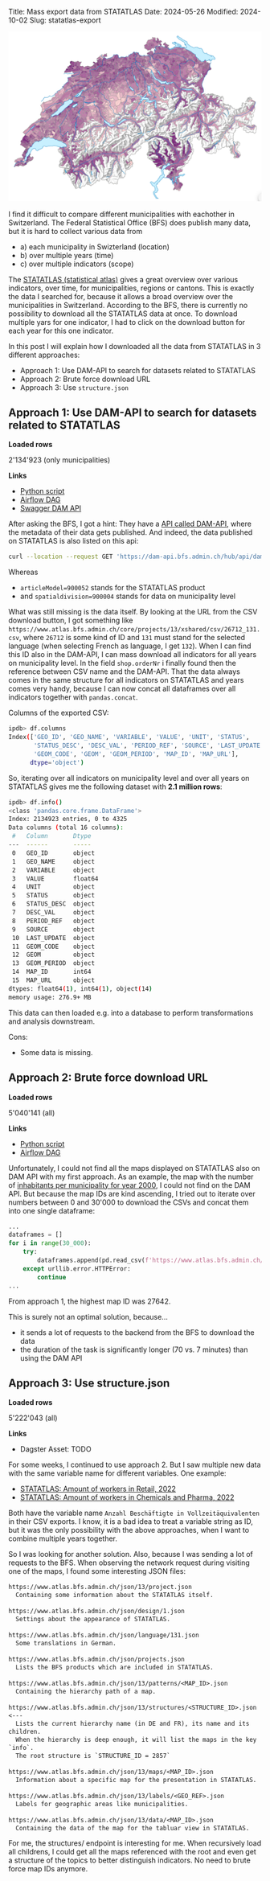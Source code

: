 Title: Mass export data from STATATLAS
Date: 2024-05-26
Modified: 2024-10-02
Slug: statatlas-export

![STATATLAS Thumbnail](../images/statatlas_thumbnail.png)

I find it difficult to compare different municipalities with eachother in Switzerland.
The Federal Statistical Office (BFS) does publish many data, but it is hard to collect various data from

* a) each municipality in Swizterland (location)
* b) over multiple years (time)
* c) over multiple indicators (scope)

The [STATATLAS (statistical atlas)](https://www.atlas.bfs.admin.ch/de/index.html) gives a great overview over various indicators, over time, for municipalities, regions or cantons.
This is exactly the data I searched for, because it allows a broad overview over the municipalities in Switzerland.
According to the BFS, there is currently no possibility to download all the STATATLAS data at once.
To download multiple yars for one indicator, I had to click on the download button for each year for this one indicator.

In this post I will explain how I downloaded all the data from STATATLAS in 3 different approaches:

* Approach 1: Use DAM-API to search for datasets related to STATATLAS
* Approach 2: Brute force download URL
* Approach 3: Use `structure.json`

## Approach 1: Use DAM-API to search for datasets related to STATATLAS

**Loaded rows**

2'134'923 (only municipalities)

**Links**

* [Python script](https://github.com/fbardos/homelab_elt/blob/main/homelab_airflow/dags/bfs_statatlas/run_bfs_statatlas.py)
* [Airflow DAG](https://github.com/fbardos/homelab_elt/blob/c98dbf5de5e235f5308f31ad69e531a9d50ae054/homelab_airflow/dags/bfs_statatlas/dag_bfs_statatlas.py)
* [Swagger DAM API](https://dam-api.bfs.admin.ch/hub/swagger-ui/index.html)

After asking the BFS, I got a hint: They have a [API called DAM-API](https://www.bfs.admin.ch/bfs/de/home/dienstleistungen/forschung/api/api-diffusion-dam.html), where the metadata of their data gets published.
And indeed, the data published on STATATLAS is also listed on this api:

```bash
curl --location --request GET 'https://dam-api.bfs.admin.ch/hub/api/dam/assets?articleModel=900052&spatialdivision=900004'
```

Whereas

* `articleModel=900052` stands for the STATATLAS product
* and `spatialdivision=900004` stands for data on municipality level

What was still missing is the data itself. By looking at the URL from the CSV download button, I got something like `https://www.atlas.bfs.admin.ch/core/projects/13/xshared/csv/26712_131.csv`, where `26712` is some kind of ID and `131` must stand for the selected language (when selecting French as language, I get `132`). When I can find this ID also in the DAM-API, I can mass download all indicators for all years on municipality level. In the field `shop.orderNr` i finally found then the reference between CSV name and the DAM-API.
That the data always comes in the same structure for all indicators on STATATLAS and years comes very handy, because I can now concat all dataframes over all indicators together with `pandas.concat`.

Columns of the exported CSV:
```bash
ipdb> df.columns
Index(['GEO_ID', 'GEO_NAME', 'VARIABLE', 'VALUE', 'UNIT', 'STATUS',
       'STATUS_DESC', 'DESC_VAL', 'PERIOD_REF', 'SOURCE', 'LAST_UPDATE',
       'GEOM_CODE', 'GEOM', 'GEOM_PERIOD', 'MAP_ID', 'MAP_URL'],
      dtype='object')
```

So, iterating over all indicators on municipality level and over all years on STATATLAS gives me the following dataset with **2.1 million rows**:

```bash
ipdb> df.info()
<class 'pandas.core.frame.DataFrame'>
Index: 2134923 entries, 0 to 4325
Data columns (total 16 columns):
 #   Column       Dtype  
---  ------       -----  
 0   GEO_ID       object 
 1   GEO_NAME     object 
 2   VARIABLE     object 
 3   VALUE        float64
 4   UNIT         object 
 5   STATUS       object 
 6   STATUS_DESC  object 
 7   DESC_VAL     object 
 8   PERIOD_REF   object 
 9   SOURCE       object 
 10  LAST_UPDATE  object 
 11  GEOM_CODE    object 
 12  GEOM         object 
 13  GEOM_PERIOD  object 
 14  MAP_ID       int64  
 15  MAP_URL      object 
dtypes: float64(1), int64(1), object(14)
memory usage: 276.9+ MB
```

This data can then loaded e.g. into a database to perform transformations and analysis downstream.

Cons:

* Some data is missing.

## Approach 2: Brute force download URL

**Loaded rows**

5'040'141 (all)

**Links**

* [Python script](https://github.com/fbardos/homelab_elt/blob/main/homelab_airflow/dags/bfs_statatlas/run_bfs_statatlas_iteration.py)
* [Airflow DAG](https://github.com/fbardos/homelab_elt/blob/main/homelab_airflow/dags/bfs_statatlas/dag_bfs_statatlas.py)

Unfortunately, I could not find all the maps displayed on STATATLAS also on DAM API with my first approach.
As an example, the map with the number of [inhabitants per municipality for year 2000](https://www.atlas.bfs.admin.ch/maps/13/de/74_72_71_70/12.html), I could not find on the DAM API.
But because the map IDs are kind ascending, I tried out to iterate over numbers between 0 and 30'000 to download the CSVs and concat them into one single dataframe:

```python
...
dataframes = []
for i in range(30_000):
    try:
        dataframes.append(pd.read_csv(f'https://www.atlas.bfs.admin.ch/core/projects/13/xshared/csv/{i}_131.csv', sep=';'))
    except urllib.error.HTTPError:
        continue
...
```

From approach 1, the highest map ID was 27642.

This is surely not an optimal solution, because...

* it sends a lot of requests to the backend from the BFS to download the data
* the duration of the task is significantly longer (70 vs. 7 minutes) than using the DAM API

## Approach 3: Use structure.json

**Loaded rows**

5'222'043 (all)

**Links**

* Dagster Asset: TODO

For some weeks, I continued to use approach 2. But I saw multiple new data with the same variable name for different variables.
One example:

* [STATATLAS: Amount of workers in Retail, 2022](https://www.atlas.bfs.admin.ch/maps/13/de/18030_9084_9075_138/27833.html)
* [STATATLAS: Amount of workers in Chemicals and Pharma, 2022](https://www.atlas.bfs.admin.ch/maps/13/de/18028_9080_9075_138/27829.html)

Both have the variable name `Anzahl Beschäftigte in Vollzeitäquivalenten` in their CSV exports.
I know, it is a bad idea to treat a variable string as ID, but it was the only possibility with the above approaches, when I want to combine multiple years together.

So I was looking for another solution. Also, because I was sending a lot of requests to the BFS.
When observing the network request during visiting one of the maps, I found some interesting JSON files:

```text
https://www.atlas.bfs.admin.ch/json/13/project.json
  Containing some information about the STATATLAS itself.

https://www.atlas.bfs.admin.ch/json/design/1.json
  Settings about the appearance of STATATLAS.

https://www.atlas.bfs.admin.ch/json/language/131.json
  Some translations in German.

https://www.atlas.bfs.admin.ch/json/projects.json
  Lists the BFS products which are included in STATATLAS.

https://www.atlas.bfs.admin.ch/json/13/patterns/<MAP_ID>.json
  Containing the hierarchy path of a map.

https://www.atlas.bfs.admin.ch/json/13/structures/<STRUCTURE_ID>.json          <---
  Lists the current hierarchy name (in DE and FR), its name and its children.
  When the hierarchy is deep enough, it will list the maps in the key `info`.
  The root structure is `STRUCTURE_ID = 2857`

https://www.atlas.bfs.admin.ch/json/13/maps/<MAP_ID>.json
  Information about a specific map for the presentation in STATATLAS.

https://www.atlas.bfs.admin.ch/json/13/labels/<GEO_REF>.json
  Labels for geographic areas like municipalities.

https://www.atlas.bfs.admin.ch/json/13/data/<MAP_ID>.json
  Containing the data of the map for the tabluar view in STATATLAS.
```

For me, the structures/ endpoint is interesting for me.
When recursively load all childrens, I could get all the maps referenced with the root and even get a structure of the topics to better distinguish indicators.
No need to brute force map IDs anymore.


